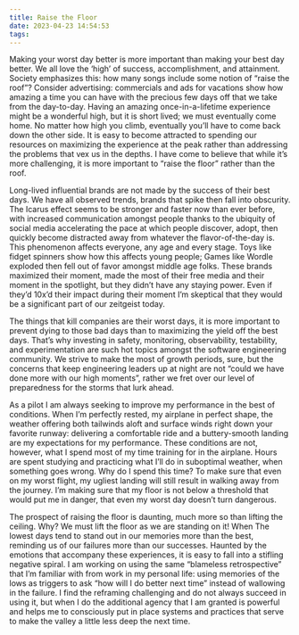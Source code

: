 ```yaml
---
title: Raise the Floor
date: 2023-04-23 14:54:53
tags:
---
```


Making your worst day better is more important than making your best day better. We all love the ‘high’ of success, accomplishment, and attainment. Society emphasizes this: how many songs include some notion of “raise the roof”? Consider advertising: commercials and ads for vacations show how amazing a time you can have with the precious few days off that we take from the day-to-day. Having an amazing once-in-a-lifetime experience might be a wonderful high, but it is short lived; we must eventually come home. No matter how high you climb, eventually you’ll have to come back down the other side. It is easy to become attracted to spending our resources on maximizing the experience at the peak rather than addressing the problems that vex us in the depths. I have come to believe that while it’s more challenging, it is more important to “raise the floor” rather than the roof.

Long-lived influential brands are not made by the success of their best days. We have all observed trends, brands that spike then fall into obscurity. The Icarus effect seems to be stronger and faster now than ever before, with increased communication amongst people thanks to the ubiquity of social media accelerating the pace at which people discover, adopt, then quickly become distracted away from whatever the flavor-of-the-day is. This phenomenon affects everyone, any age and every stage. Toys like fidget spinners show how this affects young people; Games like Wordle exploded then fell out of favor amongst middle age folks. These brands maximized their moment, made the most of their free media and their moment in the spotlight, but they didn’t have any staying power. Even if they’d 10x’d their impact during their moment I’m skeptical that they would be a significant part of our zeitgeist today.

The things that kill companies are their worst days, it is more important to prevent dying to those bad days than to maximizing the yield off the best days. That’s why investing in safety, monitoring, observability, testability, and experimentation are such hot topics amongst the software engineering community. We strive to make the most of growth periods, sure, but the concerns that keep engineering leaders up at night are not “could we have done more with our high moments”, rather we fret over our level of preparedness for the storms that lurk ahead.

As a pilot I am always seeking to improve my performance in the best of conditions. When I’m perfectly rested, my airplane in perfect shape, the weather offering both tailwinds aloft and surface winds right down your favorite runway: delivering a comfortable ride and a buttery-smooth landing are my expectations for my performance. These conditions are not, however, what I spend most of my time training for in the airplane. Hours are spent studying and practicing what I’ll do in suboptimal weather, when something goes wrong. Why do I spend this time? To make sure that even on my worst flight, my ugliest landing will still result in walking away from the journey. I’m making sure that my floor is not below a threshold that would put me in danger, that even my worst day doesn’t turn dangerous.

The prospect of raising the floor is daunting, much more so than lifting the ceiling. Why? We must lift the floor as we are standing on it! When The lowest days tend to stand out in our memories more than the best, reminding us of our failures more than our successes. Haunted by the emotions that accompany these experiences, it is easy to fall into a stifling negative spiral. I am working on using the same “blameless retrospective” that I’m familiar with from work in my personal life: using memories of the lows as triggers to ask “how will I do better next time” instead of wallowing in the failure. I find the reframing challenging and do not always succeed in using it, but when I do the additional agency that I am granted is powerful and helps me to consciously put in place systems and practices that serve to make the valley a little less deep the next time. 

